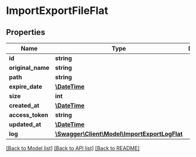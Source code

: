 # ImportExportFileFlat

## Properties
Name | Type | Description | Notes
------------ | ------------- | ------------- | -------------
**id** | **string** |  | [optional] 
**original_name** | **string** |  | 
**path** | **string** |  | 
**expire_date** | [**\DateTime**](\DateTime.md) |  | 
**size** | **int** |  | [optional] 
**created_at** | [**\DateTime**](\DateTime.md) |  | 
**access_token** | **string** |  | 
**updated_at** | [**\DateTime**](\DateTime.md) |  | [optional] 
**log** | [**\Swagger\Client\Model\ImportExportLogFlat**](ImportExportLogFlat.md) |  | [optional] 

[[Back to Model list]](../../README.md#documentation-for-models) [[Back to API list]](../../README.md#documentation-for-api-endpoints) [[Back to README]](../../README.md)

